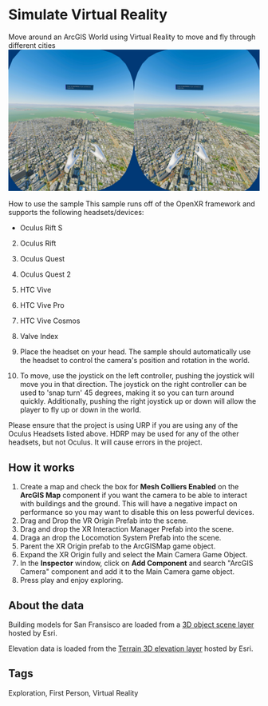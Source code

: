 # Simulate Virtual Reality

Move around an ArcGIS World using Virtual Reality to move and fly through different cities
![Image of Virtual Reality Simulation](VR.jpg)

How to use the sample
This sample runs off of the OpenXR framework and supports the following headsets/devices:
- Oculus Rift S
2. Oculus Rift
3. Oculus Quest
4. Oculus Quest 2
5. HTC Vive
6. HTC Vive Pro
6. HTC Vive Cosmos
7. Valve Index

1. Place the headset on your head. The sample should automatically use the headset to control the camera's position and rotation in the world. 
2. To move, use the joystick on the left controller, pushing the joystick will move you in that direction. The joystick on the right controller can be used to 'snap turn' 45 degrees, making it so you can turn around quickly. Additionally, pushing the right joystick up or down will allow the player to fly up or down in the world. 

Please ensure that the project is using URP if you are using any of the Oculus Headsets listed above. HDRP may be used for any of the other headsets, but not Oculus. It will cause errors in the project. 

## How it works

1. Create a map and check the box for **Mesh Colliers Enabled** on the **ArcGIS Map** component if you want the camera to be able to interact with buildings and the ground. This will have a negative impact on performance so you may want to disable this on less powerful devices.
2. Drag and Drop the VR Origin Prefab into the scene.
3. Drag and drop the XR Interaction Manager Prefab into the scene.
4. Draga an drop the Locomotion System Prefab into the scene.
5. Parent the XR Origin prefab to the ArcGISMap game object.
6. Expand the XR Origin fully and select the Main Camera Game Object.
7. In the **Inspector** window, click on **Add Component** and search "ArcGIS Camera" component and add it to the Main Camera game object.
8. Press play and enjoy exploring.

## About the data

Building models for San Fransisco are loaded from a [3D object scene layer](https://tiles.arcgis.com/tiles/z2tnIkrLQ2BRzr6P/arcgis/rest/services/SanFrancisco_Bldgs/SceneServer) hosted by Esri.

Elevation data is loaded from the [Terrain 3D elevation layer](https://www.arcgis.com/home/item.html?id=7029fb60158543ad845c7e1527af11e4) hosted by Esri.

## Tags

Exploration, First Person, Virtual Reality
